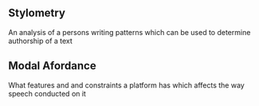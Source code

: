 ## Stylometry
An analysis of a persons writing patterns which can be used to determine authorship of a text

## Modal Afordance
What features and and constraints a platform has which affects the way speech conducted on it
